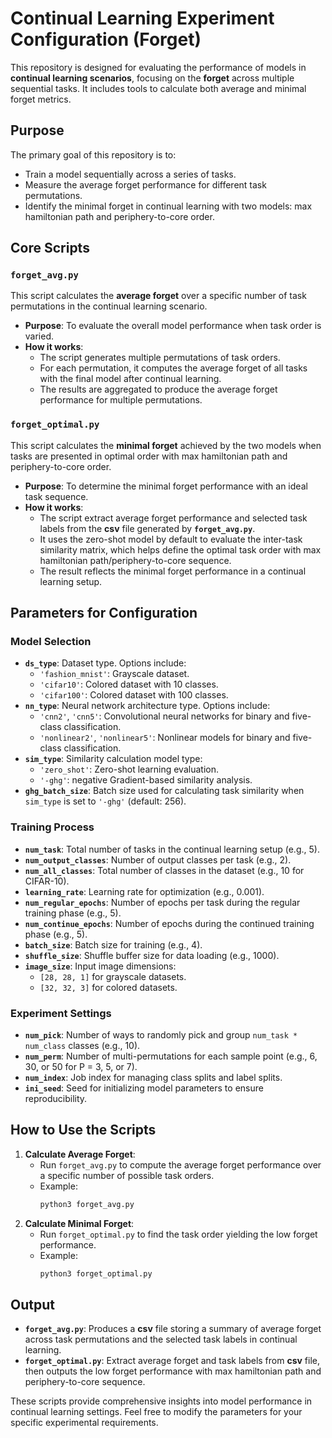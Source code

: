 # Continual Learning Experiment Configuration (Forget)

This repository is designed for evaluating the performance of models in **continual learning scenarios**, focusing on the **forget** across multiple sequential tasks. It includes tools to calculate both average and minimal forget metrics.

## Purpose
The primary goal of this repository is to:
- Train a model sequentially across a series of tasks.
- Measure the average forget performance for different task permutations.
- Identify the minimal forget in continual learning with two models: max hamiltonian path and periphery-to-core order.

## Core Scripts
### `forget_avg.py`
This script calculates the **average forget** over a specific number of task permutations in the continual learning scenario. 
- **Purpose**: To evaluate the overall model performance when task order is varied.
- **How it works**: 
  - The script generates multiple permutations of task orders.
  - For each permutation, it computes the average forget of all tasks with the final model after continual learning.
  - The results are aggregated to produce the average forget performance for multiple permutations.

### `forget_optimal.py`
This script calculates the **minimal forget** achieved by the two models when tasks are presented in optimal order with max hamiltonian path and periphery-to-core order.
- **Purpose**: To determine the minimal forget performance with an ideal task sequence.
- **How it works**:
  - The script extract average forget performance and selected task labels from the **csv** file generated by **`forget_avg.py`**.
  - It uses the zero-shot model by default to evaluate the inter-task similarity matrix, which helps define the optimal task order with max hamiltonian path/periphery-to-core sequence.
  - The result reflects the minimal forget performance in a continual learning setup.

## Parameters for Configuration
### Model Selection
- **`ds_type`**: Dataset type. Options include:
  - `'fashion_mnist'`: Grayscale dataset.
  - `'cifar10'`: Colored dataset with 10 classes.
  - `'cifar100'`: Colored dataset with 100 classes.
- **`nn_type`**: Neural network architecture type. Options include:
  - `'cnn2'`, `'cnn5'`: Convolutional neural networks for binary and five-class classification.
  - `'nonlinear2'`, `'nonlinear5'`: Nonlinear models for binary and five-class classification.
- **`sim_type`**: Similarity calculation model type:
  - `'zero_shot'`: Zero-shot learning evaluation.
  - `'-ghg'`: negative Gradient-based similarity analysis.
- **`ghg_batch_size`**: Batch size used for calculating task similarity when `sim_type` is set to `'-ghg'` (default: 256).


### Training Process
- **`num_task`**: Total number of tasks in the continual learning setup (e.g., 5).
- **`num_output_classes`**: Number of output classes per task (e.g., 2).
- **`num_all_classes`**: Total number of classes in the dataset (e.g., 10 for CIFAR-10).
- **`learning_rate`**: Learning rate for optimization (e.g., 0.001).
- **`num_regular_epochs`**: Number of epochs per task during the regular training phase (e.g., 5).
- **`num_continue_epochs`**: Number of epochs during the continued training phase (e.g., 5).
- **`batch_size`**: Batch size for training (e.g., 4).
- **`shuffle_size`**: Shuffle buffer size for data loading (e.g., 1000).
- **`image_size`**: Input image dimensions:
  - `[28, 28, 1]` for grayscale datasets.
  - `[32, 32, 3]` for colored datasets.

### Experiment Settings
- **`num_pick`**: Number of ways to randomly pick and group `num_task * num_class` classes (e.g., 10).
- **`num_perm`**: Number of multi-permutations for each sample point (e.g., 6, 30, or 50 for P = 3, 5, or 7).
- **`num_index`**: Job index for managing class splits and label splits.
- **`ini_seed`**: Seed for initializing model parameters to ensure reproducibility.

## How to Use the Scripts
1. **Calculate Average Forget**:
   - Run `forget_avg.py` to compute the average forget performance over a specific number of possible task orders.
   - Example:
     ```bash
     python3 forget_avg.py
     ```
2. **Calculate Minimal Forget**:
   - Run `forget_optimal.py` to find the task order yielding the low forget performance.
   - Example:
     ```bash
     python3 forget_optimal.py
     ```

## Output
- **`forget_avg.py`**: Produces a  **csv** file storing a summary of average forget across task permutations and the selected task labels in continual learning.
- **`forget_optimal.py`**: Extract average forget and task labels from  **csv** file, then outputs the low forget performance with max hamiltonian path and periphery-to-core sequence.

These scripts provide comprehensive insights into model performance in continual learning settings. Feel free to modify the parameters for your specific experimental requirements.

